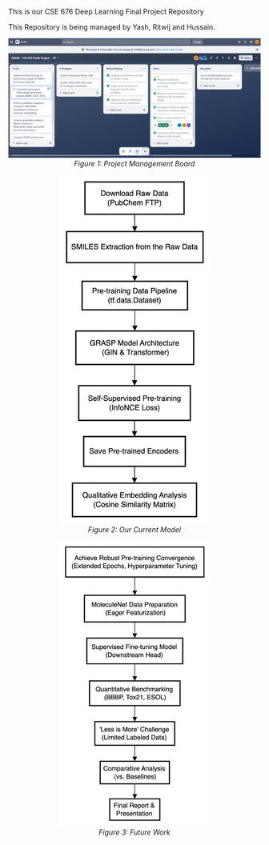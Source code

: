 This is our CSE 676 Deep Learning Final Project Repository

This Repository is being managed by Yash, Ritwij and Hussain.

<p align="center">
  <img src="images/trello-checkpoint-23.png" alt="Project Management Board">
  <br><em>Figure 1: Project Management Board</em>
</p>

<p align="center">
  <img src="images/Current_Flow.jpeg" alt="Current Model" width="300">
  <br><em>Figure 2: Our Current Model</em>
</p>

<p align="center">
  <img src="images/Future_Work.jpeg" alt="Future Work" width="300">
  <br><em>Figure 3: Future Work</em>
</p>
